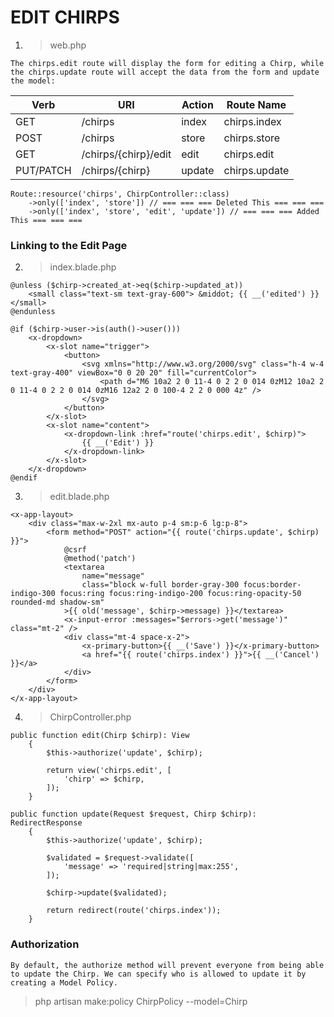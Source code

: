 # EDIT CHIRPS

1. > web.php
```
The chirps.edit route will display the form for editing a Chirp, while the chirps.update route will accept the data from the form and update the model:
```
| Verb          | URI           | Action        | Route Name    |
| ------------- | ------------- | ------------- | ------------- |
| GET           | /chirps  | index  | chirps.index   |
| POST           | /chirps  | store  | chirps.store   |
| GET           | /chirps/{chirp}/edit  | edit  | chirps.edit    |
| PUT/PATCH            | /chirps/{chirp}  | update  | chirps.update   |

```
Route::resource('chirps', ChirpController::class)
    ->only(['index', 'store']) // === === === Deleted This === === === 
    ->only(['index', 'store', 'edit', 'update']) // === === === Added This === === === 
```
### Linking to the Edit Page
2. > index.blade.php
```
@unless ($chirp->created_at->eq($chirp->updated_at))
    <small class="text-sm text-gray-600"> &middot; {{ __('edited') }}</small>
@endunless

@if ($chirp->user->is(auth()->user()))
    <x-dropdown>
        <x-slot name="trigger">
            <button>
                <svg xmlns="http://www.w3.org/2000/svg" class="h-4 w-4 text-gray-400" viewBox="0 0 20 20" fill="currentColor">
                    <path d="M6 10a2 2 0 11-4 0 2 2 0 014 0zM12 10a2 2 0 11-4 0 2 2 0 014 0zM16 12a2 2 0 100-4 2 2 0 000 4z" />
                </svg>
            </button>
        </x-slot>
        <x-slot name="content">
            <x-dropdown-link :href="route('chirps.edit', $chirp)">
                {{ __('Edit') }}
            </x-dropdown-link>
        </x-slot>
    </x-dropdown>
@endif
```

3. > edit.blade.php
```
<x-app-layout>
    <div class="max-w-2xl mx-auto p-4 sm:p-6 lg:p-8">
        <form method="POST" action="{{ route('chirps.update', $chirp) }}">
            @csrf
            @method('patch')
            <textarea
                name="message"
                class="block w-full border-gray-300 focus:border-indigo-300 focus:ring focus:ring-indigo-200 focus:ring-opacity-50 rounded-md shadow-sm"
            >{{ old('message', $chirp->message) }}</textarea>
            <x-input-error :messages="$errors->get('message')" class="mt-2" />
            <div class="mt-4 space-x-2">
                <x-primary-button>{{ __('Save') }}</x-primary-button>
                <a href="{{ route('chirps.index') }}">{{ __('Cancel') }}</a>
            </div>
        </form>
    </div>
</x-app-layout>
```
4. > ChirpController.php
```
public function edit(Chirp $chirp): View
    {
        $this->authorize('update', $chirp);
 
        return view('chirps.edit', [
            'chirp' => $chirp,
        ]);
    }

public function update(Request $request, Chirp $chirp): RedirectResponse
    {
        $this->authorize('update', $chirp);
 
        $validated = $request->validate([
            'message' => 'required|string|max:255',
        ]);
 
        $chirp->update($validated);
 
        return redirect(route('chirps.index'));
    }
```
### Authorization

```
By default, the authorize method will prevent everyone from being able to update the Chirp. We can specify who is allowed to update it by creating a Model Policy.
```
> php artisan make:policy ChirpPolicy --model=Chirp
